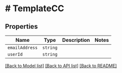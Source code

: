 # # TemplateCC



## Properties

Name | Type | Description | Notes
------------ | ------------- | ------------- | -------------
| `emailAddress` | ```string``` |   |  |
| `userId` | ```string``` |   |  |

[[Back to Model list]](../README.md#models) [[Back to API list]](../README.md#api-endpoints) [[Back to README]](../README.md)
